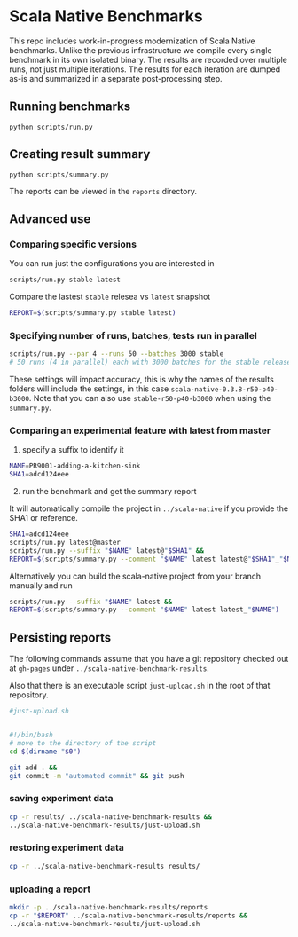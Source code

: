 # Scala Native Benchmarks

This repo includes work-in-progress modernization of
Scala Native benchmarks. Unlike the previous infrastructure
we compile every single benchmark in its own isolated binary.
The results are recorded over multiple runs, not just
multiple iterations. The results for each iteration are dumped
as-is and summarized in a separate post-processing step.

## Running benchmarks

```
python scripts/run.py
```

## Creating result summary

```
python scripts/summary.py
```

The reports can be viewed in the `reports` directory.

## Advanced use

### Comparing specific versions

You can run just the configurations you are interested in
```bash
scripts/run.py stable latest
```

Compare the lastest `stable` relesea vs `latest` snapshot
```bash
REPORT=$(scripts/summary.py stable latest)
```

### Specifying number of runs, batches, tests run in parallel
```bash
scripts/run.py --par 4 --runs 50 --batches 3000 stable
# 50 runs (4 in parallel) each with 3000 batches for the stable release.
```

These settings will impact accuracy, this is why the names of the results folders will include the settings, in this case `scala-native-0.3.8-r50-p40-b3000`.
Note that you can also use `stable-r50-p40-b3000` when using the `summary.py`.

### Comparing an experimental feature with latest from master
1. specify a suffix to identify it
```bash
NAME=PR9001-adding-a-kitchen-sink
SHA1=adcd124eee
```
2. run the benchmark and get the summary report

It will automatically compile the project in `../scala-native` if you provide the SHA1 or reference.
```bash
SHA1=adcd124eee
scripts/run.py latest@master
scripts/run.py --suffix "$NAME" latest@"$SHA1" &&
REPORT=$(scripts/summary.py --comment "$NAME" latest latest@"$SHA1"_"$NAME")
```

Alternatively you can build the scala-native project from your branch manually and run
```bash
scripts/run.py --suffix "$NAME" latest &&
REPORT=$(scripts/summary.py --comment "$NAME" latest latest_"$NAME")
```

## Persisting reports
The following commands assume that you have a git repository checked out at `gh-pages` under `../scala-native-benchmark-results`.

Also that there is an executable script `just-upload.sh` in the root of that repository.
```bash
#just-upload.sh


#!/bin/bash
# move to the directory of the script
cd $(dirname "$0")

git add . &&
git commit -m "automated commit" && git push
```

### saving experiment data
```bash
cp -r results/ ../scala-native-benchmark-results &&
../scala-native-benchmark-results/just-upload.sh
```

### restoring experiment data
```bash
cp -r ../scala-native-benchmark-results results/
```

### uploading a report
```bash
mkdir -p ../scala-native-benchmark-results/reports
cp -r "$REPORT" ../scala-native-benchmark-results/reports &&
../scala-native-benchmark-results/just-upload.sh
```